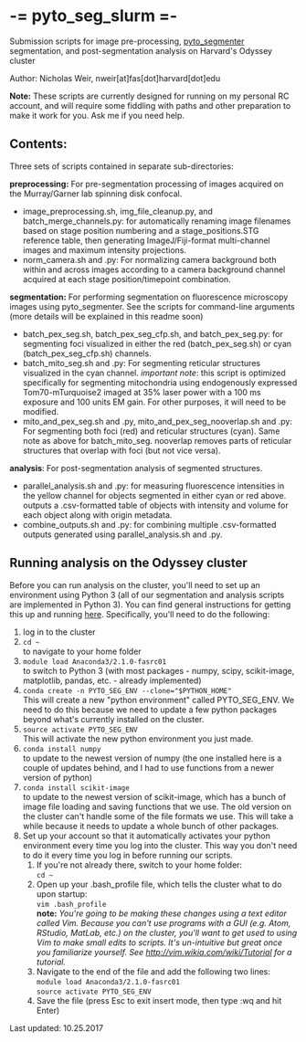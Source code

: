 # -= pyto_seg_slurm =-
Submission scripts for image pre-processing, [pyto_segmenter](https://github.com/deniclab/pyto_segmenter/) segmentation, and post-segmentation analysis on Harvard's Odyssey cluster

Author: Nicholas Weir, nweir[at]fas[dot]harvard[dot]edu

__Note:__ These scripts are currently designed for running on my personal RC account, and will require some fiddling with paths and other preparation to make it work for you. Ask me if you need help.

## Contents:
Three sets of scripts contained in separate sub-directories:

__preprocessing:__ For pre-segmentation processing of images acquired on the Murray/Garner lab spinning disk confocal.
- image_preprocessing.sh, img_file_cleanup.py, and batch_merge_channels.py: for automatically renaming image filenames based on stage position numbering and a stage_positions.STG reference table, then generating ImageJ/Fiji-format multi-channel images and maximum intensity projections.
- norm_camera.sh and .py: For normalizing camera background both within and across images according to a camera background channel acquired at each stage position/timepoint combination.

__segmentation:__ For performing segmentation on fluorescence microscopy images using pyto_segmenter. See the scripts for command-line arguments (more details will be explained in this readme soon)
- batch_pex_seg.sh, batch_pex_seg_cfp.sh, and batch_pex_seg.py: for segmenting foci visualized in either the red (batch_pex_seg.sh) or cyan (batch_pex_seg_cfp.sh) channels.
- batch_mito_seg.sh and .py: For segmenting reticular structures visualized in the cyan channel. _important note_: this script is optimized specifically for segmenting mitochondria using endogenously expressed Tom70-mTurquoise2 imaged at 35% laser power with a 100 ms exposure and 100 units EM gain. For other purposes, it will need to be modified.
- mito_and_pex_seg.sh and .py, mito_and_pex_seg_nooverlap.sh and .py: For segmenting both foci (red) and reticular structures (cyan). Same note as above for batch_mito_seg. nooverlap removes parts of reticular structures that overlap with foci (but not vice versa).

__analysis__: For post-segmentation analysis of segmented structures.
- parallel_analysis.sh and .py: for measuring fluorescence intensities in the yellow channel for objects segmented in either cyan or red above. outputs a .csv-formatted table of objects with intensity and volume for each object along with origin metadata.
- combine_outputs.sh and .py: for combining multiple .csv-formatted outputs generated using parallel_analysis.sh and .py.

## Running analysis on the Odyssey cluster

Before you can run analysis on the cluster, you'll need to set up an environment using Python 3 (all of our segmentation and analysis scripts are implemented in Python 3). You can find general instructions for getting this up and running [here](https://www.rc.fas.harvard.edu/resources/documentation/software-on-odyssey/python/). Specifically, you'll need to do the following:

1. log in to the cluster
2. `cd ~`  
to navigate to your home folder
3. `module load Anaconda3/2.1.0-fasrc01`  
to switch to Python 3 (with most packages - numpy, scipy, scikit-image, matplotlib, pandas, etc. - already implemented)
4. `conda create -n PYTO_SEG_ENV --clone="$PYTHON_HOME"`  
This will create a new "python environment" called PYTO_SEG_ENV. We need to do this because we need to update a few python packages beyond what's currently installed on the cluster.
5. `source activate PYTO_SEG_ENV`  
This will activate the new python environment you just made.
6. `conda install numpy`  
to update to the newest version of numpy (the one installed here is a couple of updates behind, and I had to use functions from a newer version of python)
7. `conda install scikit-image`  
to update to the newest version of scikit-image, which has a bunch of image file loading and saving functions that we use. The old version on the cluster can't handle some of the file formats we use. This will take a while because it needs to update a whole bunch of other packages.
8. Set up your account so that it automatically activates your python environment every time you log into the cluster. This way you don't need to do it every time you log in before running our scripts.
    1. If you're not already there, switch to your home folder:  
    `cd ~`
    2. Open up your .bash_profile file, which tells the cluster what to do upon startup:  
    `vim .bash_profile`  
    __note:__ _You're going to be making these changes using a text editor called Vim. Because you can't use programs with a GUI (e.g. Atom, RStudio, MatLab, etc.) on the cluster, you'll want to get used to using Vim to make small edits to scripts. It's un-intuitive but great once you familiarize yourself. See http://vim.wikia.com/wiki/Tutorial for a tutorial._
    3. Navigate to the end of the file and add the following two lines:  
    `module load Anaconda3/2.1.0-fasrc01`  
    `source activate PYTO_SEG_ENV`  
    4. Save the file (press Esc to exit insert mode, then type :wq and hit Enter)


Last updated: 10.25.2017
